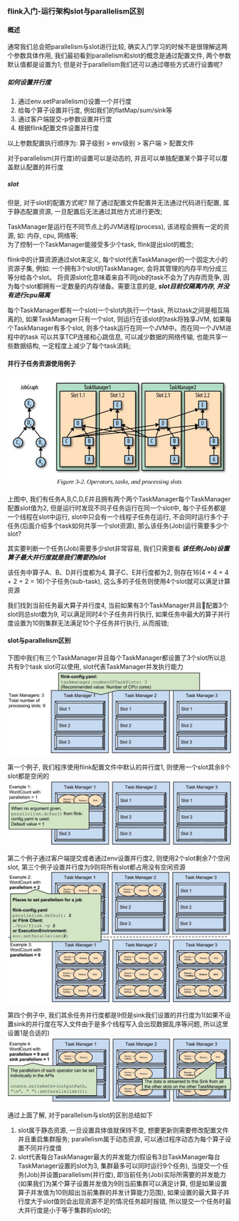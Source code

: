 ### flink入门-运行架构slot与parallelism区别

#### 概述
通常我们总会把parallelism与slot进行比较, 确实入门学习的时候不是很理解这两个参数具体作用, 我们最初看到parallelism和slot的概念是通过配置文件, 两个参数默认值都是设置为1;
但是对于parallelism我们还可以通过哪些方式进行设置呢?

##### 如何设置并行度
1. 通过env.setParallelism()设置一个并行度
2. 给每个算子设置并行度, 例如我们的flatMap/sum/sink等
3. 通过客户端提交-p参数设置并行度
4. 根据flink配置文件设置并行度

以上参数配置执行顺序为: 算子级别 > env级别 > 客户端 > 配置文件

对于parallelism(并行度)的设置可以是动态的, 并且可以单独配置某个算子可以覆盖默认配置的并行度

##### slot
但是, 对于slot的配置方式呢? 除了通过配置文件配置并无法通过代码进行配置, 属于静态配置资源, 一旦配置后无法通过其他方式进行更改;

TaskManager是运行在不同节点上的JVM进程(process), 该进程会拥有一定的资源, 如: 内存, cpu, 网络等;  
为了控制一个TaskManager能接受多少个task, flink提出slot的概念;

flink中的计算资源通过slot来定义, 每个slot代表TaskManager的一个固定大小的资源子集, 例如: 一个拥有3个slot的TaskManager, 会将其管理的内存平均分成三等分给各个slot。
将资源slot化意味着来自不同job的task不会为了内存而竞争, 因为每个slot都拥有一定数量的内存储备。需要注意的是, ***slot目前仅隔离内存, 并没有进行cpu隔离***

每个TaskManager都有一个slot(一个slot内执行一个task, 所以task之间是相互隔离的), 如果TaskManager只有一个slot, 则运行在该slot的task将独享JVM, 如果每个TaskManager有多个slot, 则多个task运行在同一个JVM中。而在同一个JVM进程中的task
可以共享TCP连接和心跳信息, 可以减少数据的网络传输, 也能共享一些数据结构, 一定程度上减少了每个task消耗;


#### 并行子任务资源使用例子

![flink任务资源图](https://github.com/basebase/document/blob/master/flink/image/%E8%BF%90%E8%A1%8C%E6%9E%B6%E6%9E%84slot%E4%B8%8Eparallelism%E5%8C%BA%E5%88%AB/flink%E4%BB%BB%E5%8A%A1%E8%B5%84%E6%BA%90%E5%9B%BE.jpeg?raw=true)

上图中, 我们有任务A,B,C,D,E并且拥有两个两个TaskManager每个TaskManager配置slot值为2, 但是运行时发现不同子任务运行在同一个slot中, 每个子任务都是一个线程在slot中运行, slot中只会有一个线程子任务在运行, 不会同时运行多个子任务(后面介绍多个task如何共享一个slot资源), 那么该任务(Job)运行需要多少个slot?

其实要判断一个任务(Job)需要多少slot非常容易, 我们只需要看 ***该任务(Job)设置算子最大并行度就是我们需要的slot***

该任务中算子A、B、D并行度都为4, 算子C、E并行度都为2, 则存在16(4 + 4 + 4 + 2 + 2 = 16)个子任务(sub-task), 这么多的子任务则使用4个slot就可以满足计算资源  

我们找到当前任务最大算子并行度4, 当前如果有3个TaskManager并且配置3个slot则总slot数为9, 可以满足同时4个子任务并行执行, 如果任务中最大的算子并行度设置为10则集群无法满足10个子任务并行执行, 从而报错;


#### slot与parallelism区别

下图中我们有三个TaskManager并且每个TaskManager都设置了3个slot所以总共有9个task slot可以使用, slot代表TaskManager并发执行能力
![slot与parallelism区别-1](https://github.com/basebase/document/blob/master/flink/image/%E8%BF%90%E8%A1%8C%E6%9E%B6%E6%9E%84slot%E4%B8%8Eparallelism%E5%8C%BA%E5%88%AB/slot%E4%B8%8Eparallelism%E5%8C%BA%E5%88%AB-1.jpeg?raw=true)

第一个例子, 我们程序使用flink配置文件中默认的并行度1, 则使用一个slot其余8个slot都是空闲的
![slot与parallelism区别-2](https://github.com/basebase/document/blob/master/flink/image/%E8%BF%90%E8%A1%8C%E6%9E%B6%E6%9E%84slot%E4%B8%8Eparallelism%E5%8C%BA%E5%88%AB/slot%E4%B8%8Eparallelism%E5%8C%BA%E5%88%AB-2.jpeg?raw=true)

第二个例子通过客户端提交或者通过env设置并行度2, 则使用2个slot剩余7个空闲slot, 第三个例子设置并行度为9则将所有slot都占用没有空闲资源
![slot与parallelism区别-3](https://github.com/basebase/document/blob/master/flink/image/%E8%BF%90%E8%A1%8C%E6%9E%B6%E6%9E%84slot%E4%B8%8Eparallelism%E5%8C%BA%E5%88%AB/slot%E4%B8%8Eparallelism%E5%8C%BA%E5%88%AB-3.jpeg?raw=true)

第四个例子中, 我们其余任务并行度都是9但是sink我们设置的并行度为1(如果不设置sink的并行度在写入文件由于是多个线程写入会出现数据乱序等问题, 所以这里设置1是合适的)
![slot与parallelism区别-4](https://github.com/basebase/document/blob/master/flink/image/%E8%BF%90%E8%A1%8C%E6%9E%B6%E6%9E%84slot%E4%B8%8Eparallelism%E5%8C%BA%E5%88%AB/slot%E4%B8%8Eparallelism%E5%8C%BA%E5%88%AB-4.jpeg?raw=true)

通过上面了解, 对于parallelism与slot的区别总结如下
1. slot属于静态资源, 一旦设置具体值就保持不变, 想要更新则需要修改配置文件并且重启集群服务; parallelism属于动态资源, 可以通过程序动态为每个算子设置不同并行度值
2. slot代表每台TaskManager最大的并发能力(假设有3台TaskManager每台TaskManager设置的slot为3, 集群最多可以同时运行9个任务), 当提交一个任务(Job)并设置parallelism(并行度), 即当前任务(Job)实际所需要的并发能力(如果我们为某个算子设置并发值为9则当前集群可以满足计算, 但是如果设置算子并发值为10则超出当前集群的并发计算能力范围), 如果设置的最大算子并行度大于slot值则会出现资源不足的情况任务超时报错, 所以提交一个任务时最大并行度是小于等于集群的slot的;